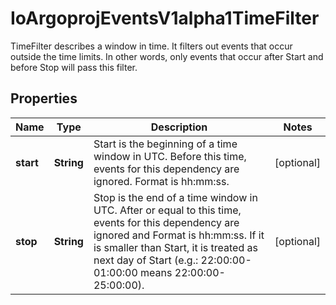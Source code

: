 

# IoArgoprojEventsV1alpha1TimeFilter

TimeFilter describes a window in time. It filters out events that occur outside the time limits. In other words, only events that occur after Start and before Stop will pass this filter.

## Properties

Name | Type | Description | Notes
------------ | ------------- | ------------- | -------------
**start** | **String** | Start is the beginning of a time window in UTC. Before this time, events for this dependency are ignored. Format is hh:mm:ss. |  [optional]
**stop** | **String** | Stop is the end of a time window in UTC. After or equal to this time, events for this dependency are ignored and Format is hh:mm:ss. If it is smaller than Start, it is treated as next day of Start (e.g.: 22:00:00-01:00:00 means 22:00:00-25:00:00). |  [optional]



